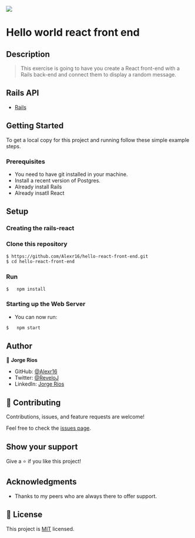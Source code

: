![](https://img.shields.io/badge/Microverse-blueviolet)

# Hello world react front end


## Description

> This exercise is going to have you create a React front-end with a Rails back-end and connect them to display a random message.

## Rails API
- [Rails](https://github.com/Alexr16/hello-rails-back-end)

## Getting Started

To get a local copy for this project and running follow these simple example steps.

### Prerequisites

- You need to have git installed in your machine.
- Install a recent version of Postgres.
- Already install Rails
- Already insatll React


## Setup

### Creating the rails-react
### Clone this repository

```bash
$ https://github.com/Alexr16/hello-react-front-end.git
$ cd hello-react-front-end
```
### Run

```bash
$   npm install
```

### Starting up the Web Server

- You can now run:

```bash
$   npm start
```

## Author

👤 **Jorge Rios**

- GitHub: [@Alexr16](https://github.com/Alexr16)
- Twitter: [@ReveloJ](https://twitter.com/ReveloJ)
- LinkedIn: [Jorge Ríos](https://www.linkedin.com/in/jorgeriosr/)

## 🤝 Contributing
  
Contributions, issues, and feature requests are welcome!

Feel free to check the [issues page](https://github.com/Alexr16/hello-react-front-end/issues).

## Show your support

Give a ⭐️ if you like this project!

## Acknowledgments

- Thanks to my peers who are always there to offer support.

## 📝 License

This project is [MIT](./LICENSE) licensed.
